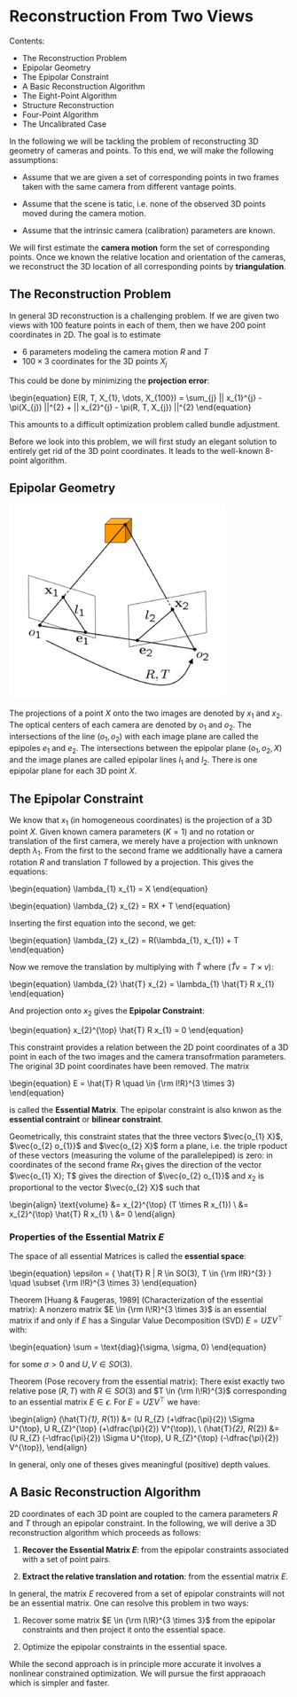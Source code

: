 # Reconstruction From Two Views

Contents:

- The Reconstruction Problem
- Epipolar Geometry
- The Epipolar Constraint
- A Basic Reconstruction Algorithm
- The Eight-Point Algorithm
- Structure Reconstruction
- Four-Point Algorithm
- The Uncalibrated Case

In the following we will be tackling the problem of reconstructing 3D geometry
of cameras and points. To this end, we will make the following assumptions:

- Assume that we are given a set of corresponding points in two frames taken
  with the same camera from different vantage points.

- Assume that the scene is tatic, i.e. none of the observed 3D points moved
  during the camera motion.

- Assume that the intrinsic camera (calibration) parameters are known.

We will first estimate the **camera motion** form the set of corresponding
points.  Once we known the relative location and orientation of the cameras, we
reconstruct the 3D location of all corresponding points by **triangulation**.



## The Reconstruction Problem

In general 3D reconstruction is a challenging problem. If we are given two
views with 100 feature points in each of them, then we have 200 point
coordinates in 2D. The goal is to estimate

- 6 parameters modeling the camera motion $R$ and $T$
- $100 \times 3$ coordinates for the 3D points $X_{j}$

This could be done by minimizing the **projection error**:

\begin{equation}
    E(R, T, X_{1}, \dots, X_{100}) =
        \sum_{j} || x_{1}^{j} - \pi(X_{j}) ||^{2} +
            || x_{2}^{j} - \pi(R, T, X_{j}) ||^{2}
\end{equation}

This amounts to a difficult optimization problem called bundle adjustment.

Before we look into this problem, we will first study an elegant solution to
entirely get rid of the 3D point coordinates. It leads to the well-known
8-point algorithm.



## Epipolar Geometry

![Epipolar Geometry](images/epipolar_geometry.png)

The projections of a point $X$ onto the two images are denoted by $x_{1}$ and
$x_{2}$. The optical centers of each camera are denoted by $o_{1}$ and $o_{2}$.
The intersections of the line $(o_{1}, o_{2})$ with each image plane are called
the epipoles $e_{1}$ and $e_{2}$. The intersections between the epipolar plane
$(o_{1}, o_{2}, X)$ and the image planes are called epipolar lines $l_1$ and
$l_2$. There is one epipolar plane for each 3D point $X$.



## The Epipolar Constraint

We know that $x_{1}$ (in homogeneous coordinates) is the projection of a 3D
point $X$. Given known camera parameters $(K = 1)$ and no rotation or
translation of the first camera, we merely have a projection with unknown depth
$\lambda_{1}$. From the first to the second frame we additionally have a camera
rotation $R$ and translation $T$ followed by a projection. This gives the
equations:

\begin{equation}
    \lambda_{1} x_{1} = X
\end{equation}

\begin{equation}
    \lambda_{2} x_{2} = RX + T
\end{equation}

Inserting the first equation into the second, we get:

\begin{equation}
    \lambda_{2} x_{2} = R(\lambda_{1}, x_{1}) + T
\end{equation}

Now we remove the translation by multiplying with $\hat{T}$ where $(\hat{T} v =
T \times v)$:

\begin{equation}
    \lambda_{2} \hat{T} x_{2} = \lambda_{1} \hat{T} R x_{1}
\end{equation}

And projection onto $x_{2}$ gives the **Epipolar Constraint**:

\begin{equation}
    x_{2}^{\top} \hat{T} R x_{1} = 0
\end{equation}

This constraint provides a relation between the 2D point coordinates of a 3D
point in each of the two images and the camera transofrmation parameters. The
original 3D point coordinates have been removed. The matrix

\begin{equation}
    E = \hat{T} R
        \quad \in {\rm I\!R}^{3 \times 3}
\end{equation}

is called the **Essential Matrix**. The epipolar constraint is also knwon as
the **essential contraint** or **bilinear constraint**.

Geometrically, this constraint states that the three vectors $\vec{o_{1} X}$,
$\vec{o_{2} o_{1}}$ and $\vec{o_{2} X}$ form a plane, i.e. the triple rpoduct
of these vectors (measuring the volume of the parallelepiped) is zero: in
coordinates of the second frame $R x_{1}$ gives the direction of the vector
$\vec{o_{1} X}; T$ gives the direction of $\vec{o_{2} o_{1}}$ and $x_{2}$ is
proportional to the vector $\vec{o_{2} X}$ such that

\begin{align}
    \text{volume} &= x_{2}^{\top} (T \times R x_{1}) \\
                  &= x_{2}^{\top} \hat{T} R x_{1} \\
                  &= 0
\end{align}


### Properties of the Essential Matrix $E$

The space of all essential Matrices is called the **essential space**:

\begin{equation}
    \epsilon = \{ \hat{T} R | R \in SO(3), T \in {\rm I\!R}^{3} \}
        \quad \subset {\rm I\!R}^{3 \times 3}
\end{equation}

Theorem [Huang & Faugeras, 1989] (Characterization of the essential matrix): A
nonzero matrix $E \in {\rm I\!R}^{3 \times 3}$ is an essential matrix if and
only if $E$ has a Singular Value Decomposition (SVD) $E = U \Sigma V^{\top}$
with:

\begin{equation}
    \sum = \text{diag}\{\sigma, \sigma, 0\}
\end{equation}

for some $\sigma > 0$ and $U, V \in SO(3)$.

Theorem (Pose recovery from the essential matrix): There exist exactly two
relative pose $(R, T)$ with $R \in SO(3)$ and $T \in {\rm I\!R}^{3}$
corresponding to an essential matrix $E \in \epsilon$. For $E = U \Sigma
V^{\top}$ we have:

\begin{align}
    (\hat{T}_{1}, R_{1}) &= (U R_{Z} (+\dfrac{\pi}{2}) \Sigma U^{\top},
        U R_{Z}^{\top} (+\dfrac{\pi}{2}) V^{\top}), \\
    (\hat{T}_{2}, R_{2}) &= (U R_{Z} (-\dfrac{\pi}{2}) \Sigma U^{\top},
        U R_{Z}^{\top} (-\dfrac{\pi}{2}) V^{\top}),
\end{align}

In general, only one of theses gives meaningful (positive) depth values.



## A Basic Reconstruction Algorithm

2D coordinates of each 3D point are coupled to the camera parameters $R$ and
$T$ through an epipolar constraint. In the following, we will derive a 3D
reconstruction algorithm which proceeds as follows:

1. **Recover the Essential Matrix $E$**: from the epipolar constraints
   associated with a set of point pairs.

2. **Extract the relative translation and rotation**: from the essential matrix
   $E$.

In general, the matrix $E$ recovered from a set of epipolar constraints will
not be an essential matrix. One can resolve this problem in two ways:

1. Recover some matrix $E \in {\rm I\!R}^{3 \times 3}$ from the epipolar
   constraints and then project it onto the essential space.

2. Optimize the epipolar constraints in the essential space.

While the second approach is in principle more accurate it involves a nonlinear
constrained optimization. We will pursue the first appraoach which is simpler
and faster.
